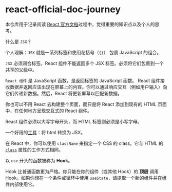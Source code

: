 # react-official-doc-journey

本仓库用于记录阅读 [React 官方文档](https://react.dev/)过程中，觉得重要的知识点以及个人的思考。

什么是 `JSX` ?

个人理解：`JSX` 就是一系列标签和使用花括号（`{}`） 包裹 JavaScript 的组合。

`JSX` 必须闭合标签。React 组件不能返回多个 JSX 标签。必须将它们包裹到一个共享的父级中。

`React 组件` 是 JavaScript 函数，是返回标签的 JavaScript 函数。 React 组件接收数据并返回应该出现在屏幕上的内容。你可以通过响应交互（例如用户输入）向它们传递新数据。然后，React 将更新屏幕以匹配新数据。

你也可以不用 React 去构建整个页面，而只是将 React 添加到现有的 HTML 页面中，在任何地方呈现交互式的 React 组件。

React 组件必须以大写字母开头，而 HTML 标签则必须是小写字母。

一个好用的[工具](https://transform.tools/html-to-jsx)：将 html 转换为 JSX。

在 React 中，你可以使用 `className` 来指定一个 CSS 的 class。它与 HTML 的 [`class`](https://developer.mozilla.org/zh-CN/docs/Web/HTML/Global_attributes/class) 属性的工作方式相同。

以 `use` 开头的函数被称为 **Hook**。

Hook 比普通函数更为严格。你只能在你的组件（或其他 Hook）的 **顶层** 调用 Hook。如果你想在一个条件或循环中使用 `useState`，请提取一个新的组件并在组件内部使用它。
